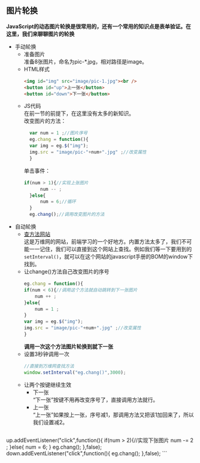 ## 图片轮换  
**JavaScript的动态图片轮换是很常用的，还有一个常用的知识点是表单验证。在这里，我们来聊聊图片的轮换**  
- 手动轮换  
  - 准备图片  
  准备8张图片，命名为pic-*.jpg，相对路径是image。
  - HTML样式
	```HTML
	<img id="img" src="image/pic-1.jpg"><br />
	<button id="up">上一张</button>
	<button id="down">下一张</button>
	```
  - JS代码  
  在前一节的前提下，在这里没有太多的新知识。  
  改变图片的方法：  
	  ```javascript
	    var num = 1 ;//图片序号
		eg.chang = function(){
		var img = eg.$("img");
		img.src = "image/pic-"+num+".jpg" ;//改变属性
		}
	  ```  
	  单击事件：  
	  ```javascript
	  if(num > 1){//实现上张图片
			num -- ;
		}else{
			num = 6;//循环
		}
		eg.chang();//调用改变图片的方法
	   ```
- 自动轮换
  - [查方法网站][w3]  
    这是万维网的网站，前端学习的一个好地方。内置方法太多了，我们不可能一一记住，我们可以直接到这个网站上查找。例如我们等一下要用到的`setInterval()`，就可以在这个网站的javascript手册的BOM的window下找到。
  - 让change()方法自己改变图片的序号
  	```javascript
  	eg.chang = function(){
	if(num < 6){//调用这个方法就自动跳转到下一张图片
		num ++ ;
	}else{
		num = 1 ;
	}
	var img = eg.$("img");
	img.src = "image/pic-"+num+".jpg" ;//改变属性
	}
    ```  
    **调用一次这个方法图片轮换到就下一张**  
  - 设置3秒钟调用一次  
    ```javascript  
    //直接到万维网查找方法
    window.setInterval("eg.chang()",3000);
    ```  
  - 让两个按键继续生效
    - 下一张  
      “下一张”按键不用再改变序号了，直接调用方法就行。
    - 上一张  
      “上一张”如果按上一张，序号减1，那调用方法又把该1加回来了，所以我们设置减2。
    ```javascript
up.addEventListener("click",function(){
	if(num > 2){//实现下张图片
		num -= 2 ;
	}else{
		num = 6;
	}
	eg.chang();
},false);
down.addEventListener("click",function(){
	eg.chang();
},false);
		```
    
<!--这里链接-->
[w3]: http://www.w3school.com.cn
